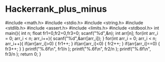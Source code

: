 # Hackerrank_plus_minus
#include &lt;math.h> #include &lt;stdio.h> #include &lt;string.h> #include &lt;stdlib.h> #include &lt;assert.h> #include &lt;limits.h> #include &lt;stdbool.h>  int main(){     int n;     float fr1=0,fr2=0,fr3=0;     scanf("%d",&amp;n);     int arr[n];     for(int arr_i = 0; arr_i &lt; n; arr_i++){        scanf("%d",&amp;arr[arr_i]);     }     for(int arr_i = 0; arr_i &lt; n; arr_i++){         if(arr[arr_i]>0) {             fr1++;         }         if(arr[arr_i]&lt;0) {             fr2++;         }         if(arr[arr_i]==0) {             fr3++;         }     }     printf("%.6f\n", fr1/n );     printf("%.6f\n", fr2/n );     printf("%.6f\n", fr3/n );     return 0; }
